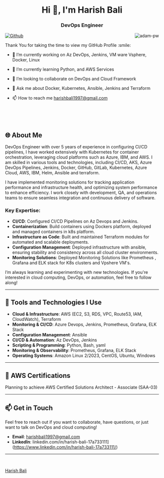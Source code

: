 <h1 align="center">Hi 👋, I'm Harish Bali</h1>

<h3 align="center">DevOps Engineer </h3>

<p><img align="right" src="https://github.com/Adam-pw/Adam-pw/blob/main/animation_500_kxa883sd.gif" alt="adam-pw" /></p>

[![Github](https://img.shields.io/github/followers/shashidhar087?label=Follow&style=social)](https://github.com/shashidhar087)

<div size='20px'>Thank You for taking the time to view my GitHub Profile :smile: 
</div>


- 🔭 I’m currently working on  Az DevOps, Jenkins, VM ware Vsphere, Docker, Linux
  
- 🌱 I’m currently learning Python, and AWS Services
  
- 👯 I’m looking to collaborate on DevOps and Cloud Framework
  
- 💬 Ask me about Docker, Kubernetes, Ansible, Jenkins and Terraform

- 📫 How to reach me harishbali1997@gmail.com

<br>

<br>

<br>

## 🌐 About Me

DevOps Engineer with over 5 years of experience in configuring CI/CD pipelines, I have worked extensively with Kubernetes for container orchestration, leveraging cloud platforms such as Azure, IBM, and AWS. I am skilled in various tools and technologies, including CI/CD, AKS, Azure DevOps Pipelines, Jenkins, Docker, GitHub, GitLab, Kubernetes, Azure Cloud, AWS, IBM, Helm, Ansible and terraform.

I have implemented monitoring solutions for tracking application performance and infrastructure health, and optimizing system performance to enhance efficiency. I work closely with development, QA, and operations teams to ensure seamless integration and continuous delivery of software.

### Key Expertise:
- **CI/CD**: Configured CI/CD Pipelines on Az Devops and Jenkins.
- **Containerization**: Build containers using Dockers platform, deployed and managed containers in k8s platform.
- **Infrastructure as Code**: Built and maintained Terraform modules for automated and scalable deployments.
- **Configuration Management**: Deployed infrastructure with ansible, ensuring stability and consistency across all cloud cluster environments.
- **Monitoring Solutions**: Deployed Monitoring Solutions like Prometheus , Grafana and ELK stack for K8s clusters and Vpshere VM's.

I’m always learning and experimenting with new technologies. If you're interested in cloud computing, DevOps, or automation, feel free to follow along!

---

## 🔧 Tools and Technologies I Use

- **Cloud & Infrastructure**: AWS (EC2, S3, RDS, VPC, Route53, IAM, CloudWatch), Terraform
- **Monitoring & CI/CD**: Azure Devops, Jenkins, Prometheus, Grafana, ELK Stack
- **Configuration Management**: Ansible
- **CI/CD & Automation**:	Az DevOps, Jenkins
- **Scripting & Programming**:	Python, Bash, yaml
- **Monitoring & Observability**:	Prometheus, Grafana, ELK Stack
- **Operating Systems**:	Amazon Linux 2/2023, CentOS, Ubuntu, Windows

---

## 🏅 AWS Certifications

Planning to achieve AWS Certified Solutions Architect - Associate (SAA-03)

---

## 📫 Get in Touch

Feel free to reach out if you want to collaborate, have questions, or just want to talk on DevOps and cloud computing!

- **Email**: [harishbali1997@gmail.com](mailto:harishbali1997@gmail.com)
- **LinkedIn**: linkedin.com/in/harish-bali-17a733111](https://www.linkedin.com/in/harish-bali-17a733111/)

---

<br>
  
[Harish Bali](https://github.com/harish507)

